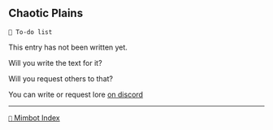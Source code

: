 ## Chaotic Plains

`📃 To-do list`

This entry has not been written yet.

Will you write the text for it?

Will you request others to that?

You can write or request lore [on discord](<https://discord.com/channels/562910943848169472/1173922660489633802>)


-----
[`📑` Mimbot Index](<https://zeithalt.github.io/r/#8a30>)
<!---
keywords: todo
aliases: 
-->